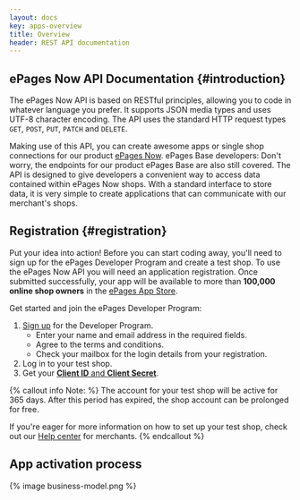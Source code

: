 ```yaml
---
layout: docs
key: apps-overview
title: Overview
header: REST API documentation
---
```


## ePages Now API Documentation {#introduction}

The ePages Now API is based on RESTful principles, allowing you to code in whatever language you prefer.
It supports JSON media types and uses UTF-8 character encoding.
The API uses the standard HTTP request types `GET`, `POST`, `PUT`, `PATCH` and `DELETE`.

Making use of this API, you can create awesome apps or single shop connections for our product [ePages Now](https://www.epages.com/us/sell-online/now/). ePages Base developers: Don't worry, the endpoints for our product ePages Base are also still covered.
The API is designed to give developers a convenient way to access data contained within ePages Now shops.
With a standard interface to store data, it is very simple to create applications that can communicate with our merchant's shops.

## Registration {#registration}

Put your idea into action!
Before you can start coding away, you'll need to sign up for the ePages Developer Program and create a test shop.
To use the ePages Now API you will need an application registration.
Once submitted successfully, your app will be available to more than **100,000 online shop owners** in the [ePages App Store](https://blog.epages.com/us/2016/05/14/the-epages-app-store-everything-for-your-e-commerce-success/).

Get started and join the ePages Developer Program:

1. [Sign up](/#register) for the Developer Program.
    * Enter your name and email address in the required fields.
    * Agree to the terms and conditions.
    * Check your mailbox for the login details from your registration.
2. Log in to your test shop.
3. Get your [**Client ID** and **Client Secret**](page:apps-create#get-your-credentials).

{% callout info Note: %}
The account for your test shop will be active for 365 days.
After this period has expired, the shop account can be prolonged for free.

If you're eager for more information on how to set up your test shop, check out our [Help center](https://helpspace.zendesk.com/hc/en-gb) for merchants.
{% endcallout %}

## App activation process

{% image business-model.png %}
